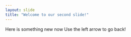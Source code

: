 ```yaml
---
layout: slide
title: "Welcome to our second slide!"
---
```

Here is something new now 
Use the left arrow to go back!

